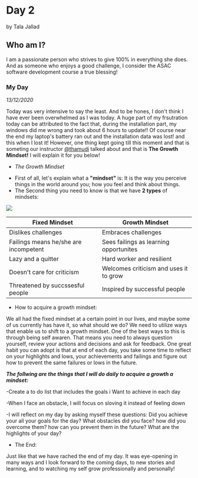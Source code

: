 # Day 2
by Tala Jallad

## Who am I?

I am a passionate person who strives to give 100% in everything she does.
And as someone who enjoys a good challenge, I consider the ASAC software development course a true blessing!

### My Day
*13/12/2020*

Today was  very intensive to say the least. And to be hones, I don't think I have ever been overwhelmed as I was today. A huge part of my frsutration today can be attributed to the fact that, during the installation part, my windows did me wrong and took about 6 hours to update!! Of course near the end my laptop's battery ran out and the installation data was lost! and this when I lost it! However, one thing kept going till this moment and that is someting our instructor [@thamudi](https://github.com/thamudi) talked about and that is **The Growth Mindset!** I will explain it for you below!

* *The Growth Mindset* 

- First of all, let's explain what a **"mindset"** is: It is the way you perceive things in the world around you; how you feel and think about things. 
- The Second thing you need to know is that we have **2 types** of mindsets: 

![](https://image.freepik.com/free-vector/big-brain-think-growth-mindset-different-fixed-mindset-concept_101179-721.jpg)


**Fixed Mindset** | **Growth Mindset**
-------------   | --------------
Dislikes challenges | Embraces challenges 
Failings means he/she are incompetent | Sees failings as learning opportunites 
Lazy and a quitter | Hard worker and resilient 
Doesn't care for criticism | Welcomes criticism and uses it to grow
Threatened by succssesful people | Inspired by successful people

- How to acquire a growth mindset:

We all had the fixed mindset at a certain point in our lives, and maybe some of us currently has have it, so what should we do? 
We need to utilize ways that enable us to shift to a growth mindset. One of the best ways to this is through being self awaren. That means you need to always question yourself, review your actions and decisions and ask for feedback. One great habit you can adopt is that at end of each day, you take some time to reflect on your highlights and lows, your achievements and failings and figure out how to prevent the same failures or lows in the future.

***The follwing are the things that I will do daily to acquire a growth a mindset:***  

-Create a to do list that includes the goals i Want to achieve in each day

-When I face an obstacle, I will focus on sloving it instead of feeling down

-I will reflect on my day by asking myself these questions: Did you achieve your all your goals for the day? What obstacles did you face? how did you overcome                     them? how can you prevent them in the future? What are the highlights of your day? 


* The End:

Just like that we have rached the end of my day. It was eye-opening in many ways and I look forward to the coming days, to new stories and learning, and to watching my self grow professionally and personally!















